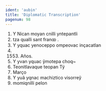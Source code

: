```yaml
---
ident: 'aubin'
title: 'Diplomatic Transcription'
pagenum: 98
---
```

1.	Y Nican moyan cnilli yntepantli
2.	tza qualli sant franꝏ .
3.	Y yquac yenoceppo ompeovac inҫacatlan
4.	1553. Años.
5.	Y yvan yquac ỹmotepa choq~
6.	Teonitlavaque teopan Tÿ
7.	Marҫo
8.	Y yuã yqnac machiztico visorreỹ
9.	momiqnilli pelon
